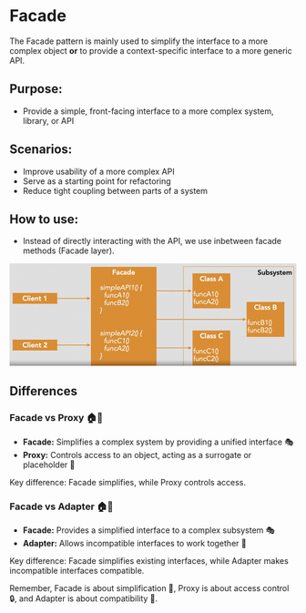 # Facade
The Facade pattern is mainly used to simplify the interface to a more complex object **or** to provide a context-specific interface to a more generic API.

## Purpose:
- Provide a simple, front-facing interface to a more complex system, library, or API

## Scenarios:
- Improve usability of a more complex API
- Serve as a starting point for refactoring
- Reduce tight coupling between parts of a system

## How to use:
- Instead of directly interacting with the API, we use inbetween facade methods (Facade layer).

![Facade Pattern](../image-1.png)

## Differences

### Facade vs Proxy 🏠🔐

- **Facade:** Simplifies a complex system by providing a unified interface 🎭
- **Proxy:** Controls access to an object, acting as a surrogate or placeholder 🚪

Key difference: Facade simplifies, while Proxy controls access.

### Facade vs Adapter 🏠🔌

- **Facade:** Provides a simplified interface to a complex subsystem 🎭
- **Adapter:** Allows incompatible interfaces to work together 🔄

Key difference: Facade simplifies existing interfaces, while Adapter makes incompatible interfaces compatible.

Remember, Facade is about simplification 🧘, Proxy is about access control 🔒, and Adapter is about compatibility 🤝.